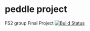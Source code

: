 # peddle project
FS2 group Final Project
[![Build Status](https://travis-ci.org/FS2Group2/peddle.svg?branch=travis-ci)](https://travis-ci.org/FS2Group2/peddle)